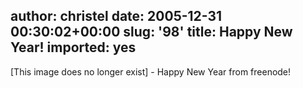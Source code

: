 author: christel
date: 2005-12-31 00:30:02+00:00
slug: '98'
title: Happy New Year!
imported: yes
---
[This image does no longer exist] - Happy New Year from freenode!
